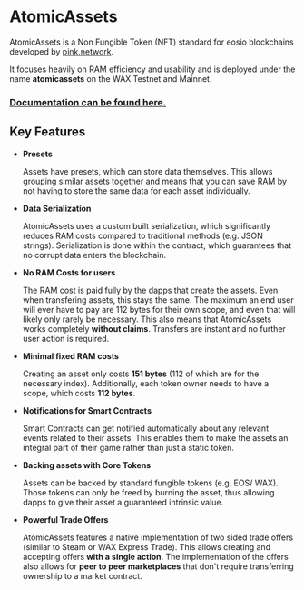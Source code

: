 # AtomicAssets
AtomicAssets is a Non Fungible Token (NFT) standard for eosio blockchains developed by [pink.network](pink.network).

It focuses heavily on RAM efficiency and usability and is deployed under the name **atomicassets** on the WAX Testnet and Mainnet.

### [Documentation can be found here.](https://github.com/pinknetworkx/atomicassets-contracts/wiki)

## Key Features

- **Presets**

	Assets have presets, which can store data themselves. This allows grouping similar assets together and means that you can save RAM by not having to store the same data for each asset individually.
	
- **Data Serialization**

	AtomicAssets uses a custom built serialization, which significantly reduces RAM costs compared to traditional methods (e.g. JSON strings). Serialization is done within the contract, which guarantees that no corrupt data enters the blockchain.
	
- **No RAM Costs for users**

	The RAM cost is paid fully by the dapps that create the assets. Even when transfering assets, this stays the same. The maximum an end user will ever have to pay are 112 bytes for their own scope, and even that will likely only rarely be necessary.
	This also means that AtomicAssets works completely **without claims**. Transfers are instant and no further user action is required.
	
- **Minimal fixed RAM costs**

	Creating an asset only costs **151 bytes** (112 of which are for the necessary index). Additionally, each token owner needs to have a scope, which costs **112 bytes**. 
	
- **Notifications for Smart Contracts**

	Smart Contracts can get notified automatically about any relevant events related to their assets. This enables them to make the assets an integral part of their game rather than just a static token.
	
- **Backing assets with Core Tokens**

	Assets can be backed by standard fungible tokens (e.g. EOS/ WAX). Those tokens can only be freed by burning the asset, thus allowing dapps to give their asset a guaranteed intrinsic value.
	
- **Powerful Trade Offers**

	AtomicAssets features a native implementation of two sided trade offers (similar to Steam or WAX Express Trade). This allows creating and accepting offers **with a single action**.
	The implementation of the offers also allows for **peer to peer marketplaces** that don't require transferring ownership to a market contract.
